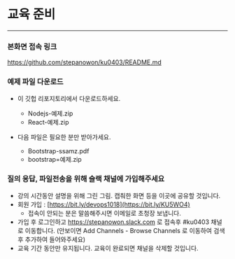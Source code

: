 # 교육 준비
------------------
### 본화면 접속 링크
https://github.com/stepanowon/ku0403/README.md

### 예제 파일 다운로드
* 이 깃헙 리포지토리에서 다운로드하세요.
  - Nodejs-예제.zip
  - React-예제.zip

* 다음 파일은 필요한 분만 받아가세요.
  - Bootstrap-ssamz.pdf
  - bootstrap=예제.zip
 
### 질의 응답, 파일전송을 위해 슬랙 채널에 가입해주세요
  - 강의 시간동안 설명을 위해 그린 그림. 캡춰한 화면 등을 이곳에 공유할 것입니다.
  - 회원 가입 : [https://bit.ly/devops1018](https://bit.ly/KU5WO4)
    * 접속이 안되는 분은 말씀해주시면 이메일로 초청장 보냅니다.
  - 가입 후 로그인하고 https://stepanowon.slack.com 로 접속후 #ku0403 채널로 이동합니다.
     (안보이면 Add Channels - Browse Channels 로 이동하여 검색후 추가하여 들어와주세요)
  - 교육 기간 동안만 유지됩니다. 교육이 완료되면 채널을 삭제할 것입니다.  
